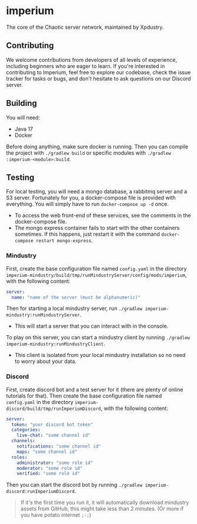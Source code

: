 # imperium

The core of the Chaotic server network, maintained by Xpdustry.

## Contributing

We welcome contributions from developers of all levels of experience, including beginners who are eager to learn.
If you're interested in contributing to Imperium, feel free to explore our codebase,
check the issue tracker for tasks or bugs, and don't hesitate to ask questions on our Discord server.

## Building

You will need:
- Java 17
- Docker

Before doing anything, make sure docker is running.
Then you can compile the project with `./gradlew build` or specific modules with `./gradlew :imperium-<module>:build`.

## Testing

For local testing, you will need a mongo database, a rabbitmq server and a S3 server.
Fortunately for you, a docker-compose file is provided with everything.
You will simply have to run `docker-compose up -d` once.

- To access the web front-end of these services, see the comments in the docker-compose file.
- The mongo express container fails to start with the other containers sometimes. If this happens,
  just restart it with the command `docker-compose restart mongo-express`.

### Mindustry

First, create the base configuration file named `config.yaml` in the directory `imperium-mindustry/build/tmp/runMindustryServer/config/mods/imperium`,
with the following content:
```yaml
server:
  name: "name of the server (must be alphanumeric)"
```

Then for starting a local mindustry server, run `./gradlew imperium-mindustry:runMindustryServer`.
- This will start a server that you can interact with in the console.

To play on this server, you can start a mindustry client by running `./gradlew imperium-mindustry:runMindustryClient`.
- This client is isolated from your local mindustry installation so no need to worry about your data.

### Discord

First, create discord bot and a test server for it (there are plenty of online tutorials for that).
Then create the base configuration file named `config.yaml` in the directory `imperium-discord/build/tmp/runImperiumDiscord`,
with the following content:
```yaml
server:
  token: "your discord bot token"
  categories:
    live-chat: "some channel id"
  channels:
    notifications: "some channel id"
    maps: "some channel id"
  roles:
    administrator: "some role id"
    moderator: "some role id"
    verified: "some role id"
```

Then you can start the discord bot by running `./gradlew imperium-discord:runImperiumDiscord`.

> If it's the first time you run it, it will automatically download mindustry assets from GitHub,
> this might take less than 2 minutes. (Or more if you have potato internet `;-;`)
